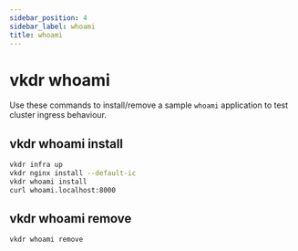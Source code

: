 ```yaml
---
sidebar_position: 4
sidebar_label: whoami
title: whoami
---
```


# vkdr whoami

Use these commands to install/remove a sample `whoami` application to test cluster ingress behaviour.

## vkdr whoami install

```bash
vkdr infra up
vkdr nginx install --default-ic
vkdr whoami install
curl whoami.localhost:8000
```

## vkdr whoami remove

```bash
vkdr whoami remove
```

